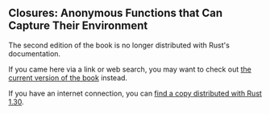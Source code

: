 ## Closures: Anonymous Functions that Can Capture Their Environment

The second edition of the book is no longer distributed with Rust's documentation.

If you came here via a link or web search, you may want to check out [the current version of the book](../ch13-01-closures.html) instead.

If you have an internet connection, you can [find a copy distributed with Rust 1.30](https://doc.rust-lang.org/1.30.0/book/second-edition/ch13-01-closures.html).